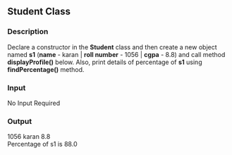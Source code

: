 ## Student Class

### Description

Declare a constructor in the <b>Student</b> class and then create a new object named <b>s1</b> (<b>name</b> -  karan | <b>roll number</b> - 1056 | <b>cgpa</b> - 8.8) and call method <b>displayProfile()</b> below. Also, print details of percentage of <b>s1</b> using <b>findPercentage()</b> method. 

### Input

No Input Required

### Output

1056 karan 8.8<br>
Percentage of s1 is 88.0
